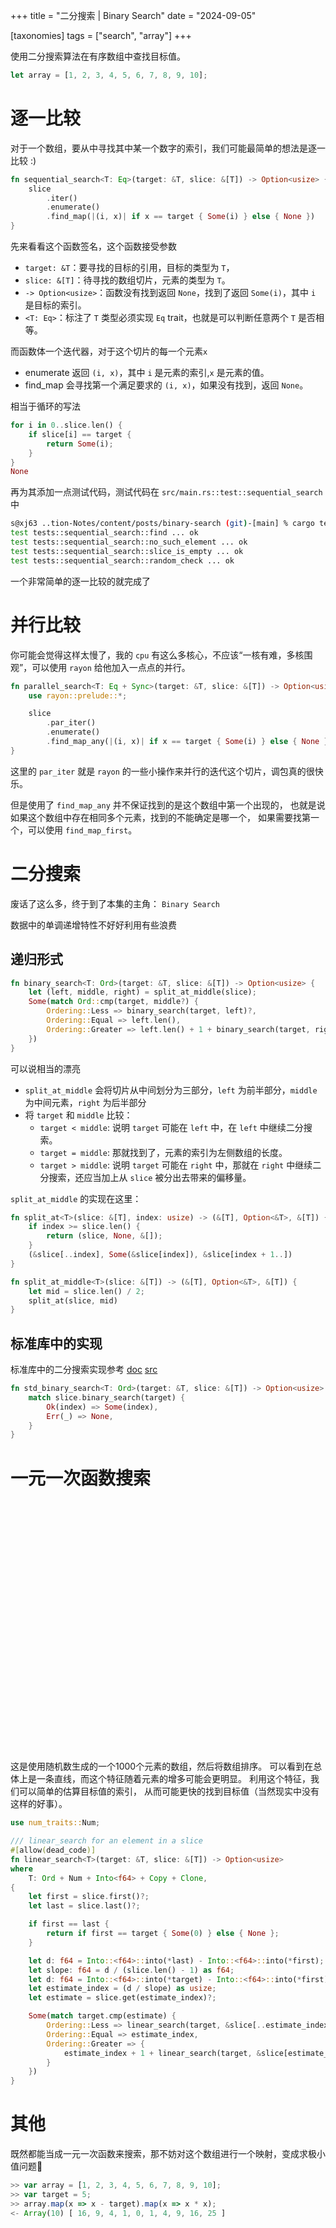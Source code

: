 +++
title = "二分搜索 | Binary Search"
date = "2024-09-05"

[taxonomies]
tags = ["search", "array"]
+++

使用二分搜索算法在有序数组中查找目标值。

<!-- more -->

```rust
let array = [1, 2, 3, 4, 5, 6, 7, 8, 9, 10];
```

# 逐一比较

对于一个数组，要从中寻找其中某一个数字的索引，我们可能最简单的想法是逐一比较 :)

```rust
fn sequential_search<T: Eq>(target: &T, slice: &[T]) -> Option<usize> {
    slice
        .iter()
        .enumerate()
        .find_map(|(i, x)| if x == target { Some(i) } else { None })
}
```

先来看看这个函数签名，这个函数接受参数

- `target: &T`：要寻找的目标的引用，目标的类型为 `T`，
- `slice: &[T]`：待寻找的数组切片，元素的类型为 `T`。
- `-> Option<usize>`：函数没有找到返回 `None`，找到了返回 `Some(i)`，其中 `i` 是目标的索引。
- `<T: Eq>`：标注了 `T` 类型必须实现 `Eq` trait，也就是可以判断任意两个 `T` 是否相等。

而函数体一个迭代器，对于这个切片的每一个元素`x`

- enumerate 返回 `(i, x)`，其中 `i` 是元素的索引,`x` 是元素的值。
- find_map 会寻找第一个满足要求的 `(i, x)`，如果没有找到，返回 `None`。

相当于循环的写法

```rust
for i in 0..slice.len() {
    if slice[i] == target {
        return Some(i);
    }
}
None
```

再为其添加一点测试代码，测试代码在 `src/main.rs::test::sequential_search` 中

```sh
s@xj63 ..tion-Notes/content/posts/binary-search (git)-[main] % cargo test sequential
test tests::sequential_search::find ... ok
test tests::sequential_search::no_such_element ... ok
test tests::sequential_search::slice_is_empty ... ok
test tests::sequential_search::random_check ... ok
```

一个非常简单的逐一比较的就完成了

# 并行比较

你可能会觉得这样太慢了，我的 `cpu` 有这么多核心，不应该“一核有难，多核围观”，可以使用 `rayon` 给他加入一点点的并行。

```rust
fn parallel_search<T: Eq + Sync>(target: &T, slice: &[T]) -> Option<usize> {
    use rayon::prelude::*;

    slice
        .par_iter()
        .enumerate()
        .find_map_any(|(i, x)| if x == target { Some(i) } else { None })
}
```

这里的 `par_iter` 就是 `rayon` 的一些小操作来并行的迭代这个切片，调包真的很快乐。

但是使用了 `find_map_any` 并不保证找到的是这个数组中第一个出现的，
也就是说如果这个数组中存在相同多个元素，找到的不能确定是哪一个，
如果需要找第一个，可以使用 `find_map_first`。

# 二分搜索

废话了这么多，终于到了本集的主角： `Binary Search`

数据中的单调递增特性不好好利用有些浪费

## 递归形式

```rust
fn binary_search<T: Ord>(target: &T, slice: &[T]) -> Option<usize> {
    let (left, middle, right) = split_at_middle(slice);
    Some(match Ord::cmp(target, middle?) {
        Ordering::Less => binary_search(target, left)?,
        Ordering::Equal => left.len(),
        Ordering::Greater => left.len() + 1 + binary_search(target, right)?,
    })
}
```

可以说相当的漂亮

- `split_at_middle` 会将切片从中间划分为三部分，`left` 为前半部分，`middle` 为中间元素，`right` 为后半部分
- 将 `target` 和 `middle` 比较：
  - `target < middle`: 说明 `target` 可能在 `left` 中，在 `left` 中继续二分搜索。
  - `target = middle`: 那就找到了，元素的索引为左侧数组的长度。
  - `target > middle`: 说明 `target` 可能在 `right` 中，那就在 `right` 中继续二分搜索，还应当加上从 `slice` 被分出去带来的偏移量。

`split_at_middle` 的实现在这里：

```rust
fn split_at<T>(slice: &[T], index: usize) -> (&[T], Option<&T>, &[T]) {
    if index >= slice.len() {
        return (slice, None, &[]);
    }
    (&slice[..index], Some(&slice[index]), &slice[index + 1..])
}

fn split_at_middle<T>(slice: &[T]) -> (&[T], Option<&T>, &[T]) {
    let mid = slice.len() / 2;
    split_at(slice, mid)
}
```

## 标准库中的实现

标准库中的二分搜索实现参考
[doc](https://doc.rust-lang.org/std/primitive.slice.html#method.binary_search)
[src](https://doc.rust-lang.org/1.80.1/src/core/slice/mod.rs.html#2740-2830)

```rust
fn std_binary_search<T: Ord>(target: &T, slice: &[T]) -> Option<usize> {
    match slice.binary_search(target) {
        Ok(index) => Some(index),
        Err(_) => None,
    }
}
```

# 一元一次函数搜索

<div id="graph-random-array">
  <script src="./graph-random-array.js" defer></script>
  <script src="https://cdn.jsdelivr.net/npm/echarts@5.5.1/dist/echarts.min.js"></script>
  <div class="chart-container" style="position: relative; height: 400px; overflow: hidden;"></div>
</div>

这是使用随机数生成的一个1000个元素的数组，然后将数组排序。
可以看到在总体上是一条直线，而这个特征随着元素的增多可能会更明显。
利用这个特征，我们可以简单的估算目标值的索引，
从而可能更快的找到目标值（当然现实中没有这样的好事）。

```rust
use num_traits::Num;

/// linear_search for an element in a slice
#[allow(dead_code)]
fn linear_search<T>(target: &T, slice: &[T]) -> Option<usize>
where
    T: Ord + Num + Into<f64> + Copy + Clone,
{
    let first = slice.first()?;
    let last = slice.last()?;

    if first == last {
        return if first == target { Some(0) } else { None };
    }

    let d: f64 = Into::<f64>::into(*last) - Into::<f64>::into(*first);
    let slope: f64 = d / (slice.len() - 1) as f64;
    let d: f64 = Into::<f64>::into(*target) - Into::<f64>::into(*first);
    let estimate_index = (d / slope) as usize;
    let estimate = slice.get(estimate_index)?;

    Some(match target.cmp(estimate) {
        Ordering::Less => linear_search(target, &slice[..estimate_index])?,
        Ordering::Equal => estimate_index,
        Ordering::Greater => {
            estimate_index + 1 + linear_search(target, &slice[estimate_index + 1..])?
        }
    })
}
```

# 其他

既然都能当成一元一次函数来搜索，那不妨对这个数组进行一个映射，变成求极小值问题🤔

```js
>> var array = [1, 2, 3, 4, 5, 6, 7, 8, 9, 10];
>> var target = 5;
>> array.map(x => x - target).map(x => x * x);
<- Array(10) [ 16, 9, 4, 1, 0, 1, 4, 9, 16, 25 ]
```

<div id="graph-find-array-minimum">
  <script src="./graph-random-array.js" defer></script>
  <script src="https://cdn.jsdelivr.net/npm/echarts@5.5.1/dist/echarts.min.js"></script>
  <div class="chart-container" style="position: relative; height: 400px; overflow: hidden;"></div>
</div>

也可以使用 `find_by_key(|x| (x-target)^2)` 来搜索，避免需要对整个数组进行处理。

这样就变成了一个寻求极小值`0`了，我们可以用到一些最优化的方法来搜索。

# 测试

```sh
$ cargo test
... ok
41 test passed
```

看到这么多 ok 还是很开心的 😆

但是测试代码还是有些问题存在的，比如测试代码并没有对并行或者二分搜索的数组进行去掉重复的元素，重复代码过多等问题。

## Benchmark

浅浅的跑一下分 🏃（仅供娱乐使用）

```sh
$ cargo bench
test tests::benchs::binary::search_1k             ... bench:          13.55 ns/iter (+/- 0.22)
test tests::benchs::binary::search_1m             ... bench:          25.82 ns/iter (+/- 0.33)
test tests::benchs::binary::search_1m_last        ... bench:          22.49 ns/iter (+/- 0.44)
test tests::benchs::linear_search::search_1k      ... bench:          40.45 ns/iter (+/- 1.42)
test tests::benchs::linear_search::search_1m      ... bench:          50.09 ns/iter (+/- 0.78)
test tests::benchs::linear_search::search_1m_last ... bench:           4.27 ns/iter (+/- 0.19)
test tests::benchs::parallel::search_1k           ... bench:      13,421.86 ns/iter (+/- 2,740.09)
test tests::benchs::parallel::search_1m           ... bench:      29,639.51 ns/iter (+/- 2,154.10)
test tests::benchs::parallel::search_1m_last      ... bench:     122,854.11 ns/iter (+/- 11,265.01)
test tests::benchs::sequential::search_1k         ... bench:         423.82 ns/iter (+/- 8.26)
test tests::benchs::sequential::search_1m         ... bench:       5,532.53 ns/iter (+/- 50.02)
test tests::benchs::sequential::search_1m_last    ... bench:     303,801.72 ns/iter (+/- 4,762.71)
test tests::benchs::std_binary::search_1k         ... bench:           9.33 ns/iter (+/- 0.18)
test tests::benchs::std_binary::search_1m         ... bench:          21.04 ns/iter (+/- 0.30)
test tests::benchs::std_binary::search_1m_last    ... bench:          23.08 ns/iter (+/- 0.33)
```

benchmark 代码的实现是有缺陷的，仅能图一乐呵。
比如，测试跑分的数据是随机生成的，每次跑分的成绩都不会相同，正确的做法应该使用一些固定的数组来作为测试，并且跑分的数据太少，不能总体反应其性能。

但也可以大致看到 `std_binary` 标准库的实现是一如既往的优秀 🤣，递归写的也还算可以。
而一元一次函数搜索本次表现的还可以，但实际上表现的并不是特别稳定，而并行和串行并不能被这个测试代码很好的衡量 😢
